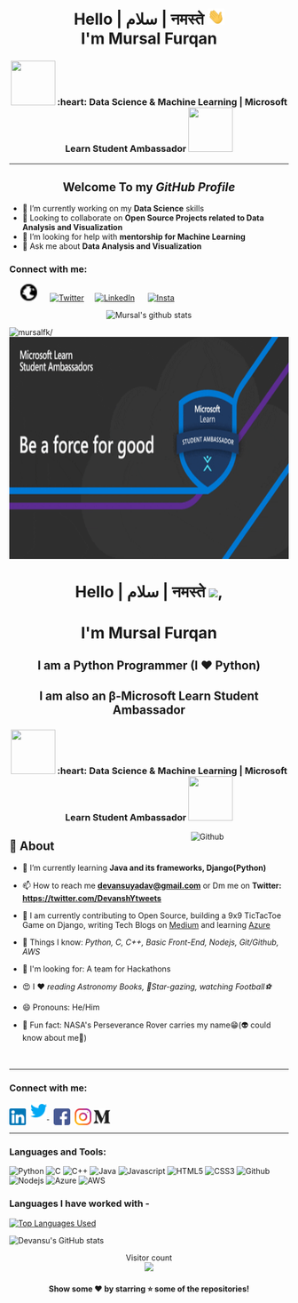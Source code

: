 
<div  align="center">

<h1 align="center">Hello | سلام | नमस्ते <img src="https://raw.githubusercontent.com/ABSphreak/ABSphreak/master/gifs/Hi.gif" width="30px"><br> I'm Mursal Furqan <br></h1>  
<h3 align="center"><img src="https://octodex.github.com/images/daftpunktocat-thomas.gif" height="80px" width="80px"> :heart: Data Science & Machine Learning | Microsoft Learn Student Ambassador <!--<img src ="https://media0.giphy.com/media/M8u539G98rIxYpHnTW/source.gif" width="20px">--> <img src="https://octodex.github.com/images/daftpunktocat-guy.gif" height="80px" width="80px"></h3>
 <hr>
    <h2 align="center">Welcome To my <i><b> GitHub Profile </b></i></h2>
</div>

- 🔭 I’m currently working on my **Data Science** skills
- 👯 Looking to collaborate on **Open Source Projects related to Data Analysis and Visualization**
- 🤔 I’m looking for help with **mentorship for Machine Learning**
- 💬 Ask me about **Data Analysis and Visualization**
<!-- - 👩‍💻 My **skills** are 👇 -->
<h3>Connect with me:</h3>

&nbsp;&nbsp;&nbsp;&nbsp;  <a href="https://mursalfurqan.com" target="_blank"><img src="https://raw.githubusercontent.com/iconic/open-iconic/master/svg/globe.svg" height=30px width=30px alt="Web"></a>  &nbsp;&nbsp;&nbsp;&nbsp; <a href="https://twitter.com/mursalfurqan" target="_blank"><img src="https://camo.githubusercontent.com/eacc870029bca30353239d9d629076ba4c18de75/68747470733a2f2f63646e2e6a7364656c6976722e6e65742f6e706d2f73696d706c652d69636f6e734076332f69636f6e732f747769747465722e737667" height=30px width=30px alt="Twitter"></a>&nbsp;&nbsp;&nbsp;&nbsp;  <a href="https://www.linkedin.com/in/mursalfurqan/" target="_blank"><img src="https://camo.githubusercontent.com/b65faae8871ebbdb99790f2644ea7f3c89800b0c/68747470733a2f2f63646e2e6a7364656c6976722e6e65742f6e706d2f73696d706c652d69636f6e734076332f69636f6e732f6c696e6b6564696e2e737667" height=30px width=30px alt="LinkedIn"></a>  &nbsp;&nbsp;&nbsp;&nbsp; <a href="https://www.instagram.com/mursalfk/" target="_blank"><img src="https://camo.githubusercontent.com/8ea1156d8ac160172cbef7a54a19bad16a73ebe4/68747470733a2f2f63646e2e6a7364656c6976722e6e65742f6e706d2f73696d706c652d69636f6e734076332f69636f6e732f696e7374616772616d2e737667" height=30px width=30px alt="Insta"></a>

<!--
- 📫 Reach me at: <br>

<a href="https://www.linkedin.com/in/mursalfurqan/" target="_blank"><img src="https://img.shields.io/badge/LinkedIn-%230077B5.svg?&style=flat-square&logo=linkedin&logoColor=white" alt="LinkedIn"></a>
<a href="https://www.instagram.com/mursalfk" target="_blank"><img src="https://img.shields.io/badge/Instagram-%23E4405F.svg?&style=flat-square&logo=instagram&logoColor=white" alt="Instagram"></a>
<a href="https://www.facebook.com/mursal.furqan" target="_blank"><img src="https://img.shields.io/badge/Facebook-%231877F2.svg?&style=flat-square&logo=facebook&logoColor=white" alt="Facebook"></a> 
<a href="https://dev.to/mursalfk" target="_blank"><img src="https://img.shields.io/badge/DEV-%230A0A0A.svg?&style=flat-square&logo=DEV.to&logoColor=white" alt="DEV.to"></a>
-->
<div  align="center">
<!--
* [Email](mailto:mursalfurqan@gmail.com)
* [Youtube](https://www.youtube.com/channel/UCpe8Kkw3fXTF0J19ZIazf_Q?view_as=subscriber)
* [Facebook](www.faceb) hhh
* [LinkedIn](https://www.linkedin.com/in/mursalfurqan/)
* [Medium](https://medium.com/@mursalfurqan)
* [Dev.to](https://dev.to/mursalfk)
* [Visit my website](mursalfurqan.com)
-->
<!-- <hr> -->
<!-- ![Mursal's github stats](https://github-readme-stats.vercel.app/api?username=mursalfk&&show_icons=true&title_color=ffc857&icon_color=8ac926&text_color=daf7dc&bg_color=151515) -->

![Mursal's github stats](https://github-readme-stats.vercel.app/api?username=mursalfk&show_icons=true)

</div>
<img src=https://komarev.com/ghpvc/?username=mursalfk alt=mursalfk/>




<img src="img/MSFTStudentambassadors.gif" width="900" height="400"/>

<h1 align="center">Hello | سلام | नमस्ते <img src="https://github.com/TheDudeThatCode/TheDudeThatCode/blob/master/Assets/Hi.gif" width="29px">,</h1>  
<h1 align="center"> I'm Mursal Furqan</h1>
<h2 align="center">I am a Python Programmer (I ❤️ Python)</h2>
<h2 align="center">I am also an <b>β-Microsoft Learn Student Ambassador</b></h2>
<h3 align="center"><img src="https://octodex.github.com/images/daftpunktocat-thomas.gif" height="80px" width="80px"> :heart: Data Science & Machine Learning | Microsoft Learn Student Ambassador <!--<img src ="https://media0.giphy.com/media/M8u539G98rIxYpHnTW/source.gif" width="20px">--> <img src="https://octodex.github.com/images/daftpunktocat-guy.gif" height="80px" width="80px"></h3>

<img width="35%" align="right" alt="Github" src="https://user-images.githubusercontent.com/48678280/88862734-4903af80-d201-11ea-968b-9c939d88a37c.gif"/>


## 🧐 About

- 🌱 I’m currently learning **Java and its frameworks, Django(Python)**

- 📫 How to reach me **devansuyadav@gmail.com** or Dm me on **Twitter: https://twitter.com/DevanshYtweets**


- 🔭 I am currently contributing to Open Source, building a 9x9 TicTacToe Game on Django, writing Tech Blogs on <a href = "https://medium.com/@devansuyadav">Medium</a> and learning <a href="https://azure.microsoft.com/en-in/">Azure</a>  
- 👀 Things I know: <i> Python, C, C++, Basic Front-End, Nodejs, Git/Github, AWS </i> 
- 👐 I'm looking for: A team for Hackathons 
- 😍 I ❤️ <i>reading Astronomy Books, 💫Star-gazing, watching Football⚽</i>
- 😄 Pronouns: He/Him 
- 🌙 Fun fact: NASA's Perseverance Rover carries my name😁(👽 could know about me🤣)   
<br><br>

<hr \>

<h3 align="left">Connect with me:</h3>
<p align="left">
<a href="https://www.linkedin.com/in/devansu-yadav/" target="blank"><img align="center" src="img/linkedin.png" alt="devansu-yadav" height="30" width="30" /></a>&nbsp
  <a href="https://twitter.com/DevanshYtweets">
    <img src="img/twitter.png" alt="Twitter" width="30" height="30"/>
  </a>&nbsp
<a href="https://www.facebook.com/devansu.yadav.5" target="blank"><img align="center" src="img/facebook.png" alt="devansu.yadav.5" height="30" width="30" /></a>&nbsp
<a href="https://www.instagram.com/_devansh_609/" target="blank"><img align="center" src="img/instagram.png" alt="_devansh_609" height="30" width="30" /></a>
<a href="https://medium.com/@devansuyadav" target="blank"><img align="center" src="img/medium.png" alt="devansuyadav" height="30" width="30" /></a>&nbsp

</p>


<hr \>
<h3 align="left">Languages and Tools:</h3>
<img src="https://img.shields.io/badge/Python-14354C?style=for-the-badge&logo=python&logoColor=white" alt="Python" height="30"/> <img src="https://img.shields.io/badge/C-00599C?style=for-the-badge&logo=c&logoColor=white" alt="C" height="30"/> <img src="https://img.shields.io/badge/C%2B%2B-00599C?style=for-the-badge&logo=c%2B%2B&logoColor=white" alt="C++" height="30"/> <img src="https://img.shields.io/badge/Java-ED8B00?style=for-the-badge&logo=java&logoColor=white" alt="Java" height="30"/> <img src="https://img.shields.io/badge/JavaScript-323330?style=for-the-badge&logo=javascript&logoColor=F7DF1E" alt="Javascript" height="30"/> <img src="https://img.shields.io/badge/HTML5-E34F26?style=for-the-badge&logo=html5&logoColor=white" alt="HTML5" height="30"/> <img src="https://img.shields.io/badge/CSS3-1572B6?style=for-the-badge&logo=css3&logoColor=white" alt="CSS3" height="30"/> <img src="https://img.shields.io/badge/GitHub-100000?style=for-the-badge&logo=github&logoColor=white" alt="Github" height="30"/> <img src="https://img.shields.io/badge/Node.js-43853D?style=for-the-badge&logo=node.js&logoColor=white" alt="Nodejs" height="30"/> <img src="https://img.shields.io/badge/Microsoft_Azure-0089D6?style=for-the-badge&logo=microsoft-azure&logoColor=white" alt="Azure" height="30"/> <img src="https://img.shields.io/badge/Amazon_AWS-232F3E?style=for-the-badge&logo=amazon-aws&logoColor=white" alt="AWS" height="30"/>


### Languages I have worked with -

[![Top Languages Used](https://github-readme-stats.vercel.app/api/top-langs/?username=Devansu-Yadav&layout=compact)](https://github.com/anuraghazra/github-readme-stats)

 
![Devansu's GitHub stats](https://github-readme-stats.vercel.app/api?username=Devansu-Yadav&show_icons=true&bg_color=30,e96443,904e95&title_color=fff&text_color=fff&count_private=true&include_all_commits=true)


<p align="center"> 
  Visitor count<br>
  <img src="https://profile-counter.glitch.me/mursalfk/count.svg"/>
 </p>

<h4 align="center">Show some ❤️ by starring ⭐ some of the repositories!</h4>

